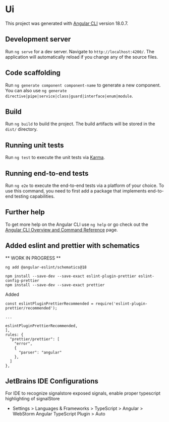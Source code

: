 # Ui

This project was generated with [Angular CLI](https://github.com/angular/angular-cli) version 18.0.7.

## Development server

Run `ng serve` for a dev server. Navigate to `http://localhost:4200/`. The application will automatically reload if you change any of the source files.

## Code scaffolding

Run `ng generate component component-name` to generate a new component. You can also use `ng generate directive|pipe|service|class|guard|interface|enum|module`.

## Build

Run `ng build` to build the project. The build artifacts will be stored in the `dist/` directory.

## Running unit tests

Run `ng test` to execute the unit tests via [Karma](https://karma-runner.github.io).

## Running end-to-end tests

Run `ng e2e` to execute the end-to-end tests via a platform of your choice. To use this command, you need to first add a package that implements end-to-end testing capabilities.

## Further help

To get more help on the Angular CLI use `ng help` or go check out the [Angular CLI Overview and Command Reference](https://angular.dev/tools/cli) page.


## Added eslint and prettier with schematics

** WORK IN PROGRESS **

```
ng add @angular-eslint/schematics@18
```

```
npm install --save-dev --save-exact eslint-plugin-prettier eslint-config-prettier
npm install --save-dev --save-exact prettier
```

Added

```
const eslintPluginPrettierRecommended = require('eslint-plugin-prettier/recommended');

...

eslintPluginPrettierRecommended,
],
rules: {
  "prettier/prettier": [
    "error",
    {
      "parser": "angular"
    },
  ]
},

```
## JetBrains IDE Configurations

For IDE to recognize signalstore exposed signals,  enable proper typescript highlighting of signalStore
  * Settings > Languages & Frameworks > TypeScript > Angular > WebStorm Angular TypeScript Plugin > Auto
